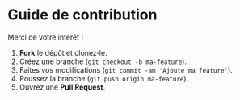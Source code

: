 # Guide de contribution

Merci de votre intérêt !

1. **Fork** le dépôt et clonez‑le.
2. Créez une branche (`git checkout -b ma‑feature`).
3. Faites vos modifications (`git commit -am 'Ajoute ma feature'`).
4. Poussez la branche (`git push origin ma‑feature`).
5. Ouvrez une **Pull Request**.
